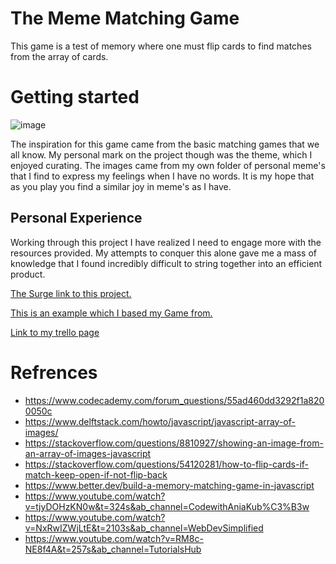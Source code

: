 # The Meme Matching Game

This game is a test of memory where one must flip cards to find matches from the array of cards.

# Getting started 
![image](https://preview.redd.it/520hz0cgh8471.jpg?auto=webp&s=7fbfe20fd42f2844e7113cdbc86d46fcb22b0d40)

The inspiration for this game came from the basic matching games that we all know. My personal mark on the project though was the theme, which I enjoyed curating. The images came from my own folder of personal meme's that I find to express my feelings when I have no words. It is my hope that as you play you find a similar joy in meme's as I have.

## Personal Experience
Working through this project I have realized I need to engage more with the resources provided. My attempts to conquer this alone gave me a mass of knowledge that I found incredibly difficult to string together into an efficient product.

[The Surge link to this project.](ifeoluwa-surprise.surge.sh)

[This is an example which I based my Game from.](https://www.memozor.com/memory-games/for-kids/bugs-bunny)

[Link to my trello page](https://trello.com/b/7lx5kOJQ/matching-game)
# Refrences

- https://www.codecademy.com/forum_questions/55ad460dd3292f1a8200050c
- https://www.delftstack.com/howto/javascript/javascript-array-of-images/
- https://stackoverflow.com/questions/8810927/showing-an-image-from-an-array-of-images-javascript
- https://stackoverflow.com/questions/54120281/how-to-flip-cards-if-match-keep-open-if-not-flip-back
- https://www.better.dev/build-a-memory-matching-game-in-javascript
- https://www.youtube.com/watch?v=tjyDOHzKN0w&t=324s&ab_channel=CodewithAniaKub%C3%B3w
- https://www.youtube.com/watch?v=NxRwIZWjLtE&t=2103s&ab_channel=WebDevSimplified
- https://www.youtube.com/watch?v=RM8c-NE8f4A&t=257s&ab_channel=TutorialsHub